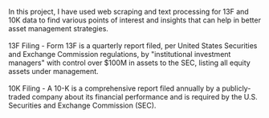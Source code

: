 In this project, I have used web scraping and text processing for 13F and 10K data to find various points of interest and insights that can help in better asset management strategies.
<br><br>
13F Filing - Form 13F is a quarterly report filed, per United States Securities and Exchange Commission regulations, by "institutional investment managers" with control over $100M in assets to the SEC, listing all equity assets under management.
<br><br>
10K Filing - A 10-K is a comprehensive report filed annually by a publicly-traded company about its financial performance and is required by the U.S. Securities and Exchange Commission (SEC).
